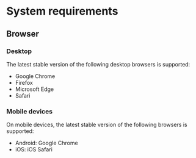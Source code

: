 # System requirements

## Browser

### Desktop
The latest stable version of the following desktop browsers is supported:

- Google Chrome
- Firefox
- Microsoft Edge
- Safari

### Mobile devices
On mobile devices, the latest stable version of the following browsers is supported:

- Android: Google Chrome
- iOS: iOS Safari
